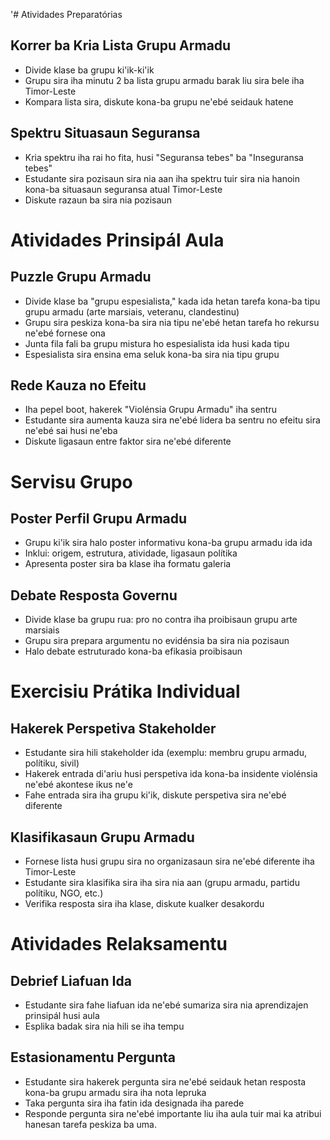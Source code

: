 '# Atividades Preparatórias

## Korrer ba Kria Lista Grupu Armadu
- Divide klase ba grupu ki'ik-ki'ik 
- Grupu sira iha minutu 2 ba lista grupu armadu barak liu sira bele iha Timor-Leste
- Kompara lista sira, diskute kona-ba grupu ne'ebé seidauk hatene

## Spektru Situasaun Seguransa
- Kria spektru iha rai ho fita, husi "Seguransa tebes" ba "Inseguransa tebes"
- Estudante sira pozisaun sira nia aan iha spektru tuir sira nia hanoin kona-ba situasaun seguransa atual Timor-Leste
- Diskute razaun ba sira nia pozisaun

# Atividades Prinsipál Aula

## Puzzle Grupu Armadu
- Divide klase ba "grupu espesialista," kada ida hetan tarefa kona-ba tipu grupu armadu (arte marsiais, veteranu, clandestinu)
- Grupu sira peskiza kona-ba sira nia tipu ne'ebé hetan tarefa ho rekursu ne'ebé fornese ona
- Junta fila fali ba grupu mistura ho espesialista ida husi kada tipu
- Espesialista sira ensina ema seluk kona-ba sira nia tipu grupu

## Rede Kauza no Efeitu
- Iha pepel boot, hakerek "Violénsia Grupu Armadu" iha sentru
- Estudante sira aumenta kauza sira ne'ebé lidera ba sentru no efeitu sira ne'ebé sai husi ne'eba
- Diskute ligasaun entre faktor sira ne'ebé diferente

# Servisu Grupo

## Poster Perfil Grupu Armadu
- Grupu ki'ik sira halo poster informativu kona-ba grupu armadu ida ida
- Inklui: origem, estrutura, atividade, ligasaun polítika
- Apresenta poster sira ba klase iha formatu galeria 

## Debate Resposta Governu
- Divide klase ba grupu rua: pro no contra iha proibisaun grupu arte marsiais
- Grupu sira prepara argumentu no evidénsia ba sira nia pozisaun
- Halo debate estruturado kona-ba efikasia proibisaun

# Exercisiu Prátika Individual

## Hakerek Perspetiva Stakeholder
- Estudante sira hili stakeholder ida (exemplu: membru grupu armadu, polítiku, sivil)
- Hakerek entrada di'ariu husi perspetiva ida kona-ba insidente violénsia ne'ebé akontese ikus ne'e
- Fahe entrada sira iha grupu ki'ik, diskute perspetiva sira ne'ebé diferente

## Klasifikasaun Grupu Armadu
- Fornese lista husi grupu sira no organizasaun sira ne'ebé diferente iha Timor-Leste
- Estudante sira klasifika sira iha sira nia aan (grupu armadu, partidu polítiku, NGO, etc.)
- Verifika resposta sira iha klase, diskute kualker desakordu

# Atividades Relaksamentu

## Debrief Liafuan Ida
- Estudante sira fahe liafuan ida ne'ebé sumariza sira nia aprendizajen prinsipál husi aula
- Esplika badak sira nia hili se iha tempu 

## Estasionamentu Pergunta
- Estudante sira hakerek pergunta sira ne'ebé seidauk hetan resposta kona-ba grupu armadu sira iha nota lepruka
- Taka pergunta sira iha fatin ida designada iha parede
- Responde pergunta sira ne'ebé importante liu iha aula tuir mai ka atribui hanesan tarefa peskiza ba uma.
